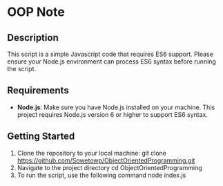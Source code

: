 # OOP Note

## Description
This script is a simple Javascript code that requires ES6 support. Please ensure your Node.js environment can process ES6 syntax before running the script.

## Requirements
- **Node.js**: Make sure you have Node.js installed on your machine. This project requires Node.js version 6 or higher to support ES6 syntax.

## Getting Started

1. Clone the repository to your local machine:
   git clone https://github.com/Sowetowp/ObjectOrientedProgramming.git
2. Navigate to the project directory
   cd ObjectOrientedProgramming
3. To run the script, use the following command
   node index.js